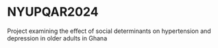 # NYUPQAR2024
Project examining the effect of social determinants on hypertension and depression in older adults in Ghana
